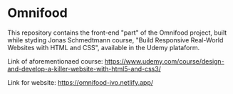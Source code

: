 # Omnifood

This repository contains the front-end "part" of the Omnifood project, built while styding Jonas Schmedtmann course, "Build Responsive Real-World Websites with HTML and CSS", available in the Udemy plataform.

Link of aforementionaed course: https://www.udemy.com/course/design-and-develop-a-killer-website-with-html5-and-css3/

Link for website: https://omnifood-ivo.netlify.app/
